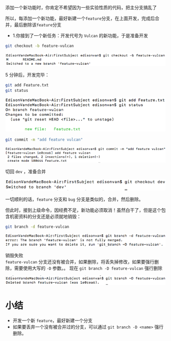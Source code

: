 添加一个新功能时，你肯定不希望因为一些实验性质的代码，把主分支搞乱了

所以，每添加一个新功能，最好新建一个`feature`分支，在上面开发，完成后合并，最后删除该`feature`分支

- 1.你接到了一个新任务：开发代号为 `Vulcan` 的新功能，于是准备开发

```bash
git checkout -b feature-vulcan
```

![13-1](../assets/13-1.png)

5 分钟后，开发完毕：

```bash
git add Feature.txt
git status
```

![13-2](../assets/13-2.png)

```bash
git commit -m "add feature vulcan"
```

![13-3](../assets/13-3.png)

切回 `dev` ，准备合并

![13-4](../assets/13-4.png)

一切顺利的话，`feature` 分支和 `bug` 分支是类似的，合并，然后删除。

但此时，接到上级命令，因经费不足，新功能必须取消！虽然白干了，但是这个包含机密资料的分支还是必须就地销毁：

```bash
git branch -d feature-vulcan
```

![13-5](../assets/13-5.png)

销毁失败\
`feature-vulcan` 分支还没有被合并，如果删除，将丢失掉修改，如果要强行删除，需要使用大写的 `-D` 参数。。
现在 `git branch -D feature-vulcan` 强行删除

![13-6](../assets/13-6.png)

# 小结

- 开发一个新 `feature`，最好新建一个分支
- 如果要丢弃一个没有被合并过的分支，可以通过 `git branch -D <name>` 强行删除。
